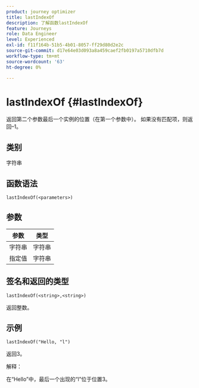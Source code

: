 ```yaml
---
product: journey optimizer
title: lastIndexOf
description: 了解函数lastIndexOf
feature: Journeys
role: Data Engineer
level: Experienced
exl-id: f11f164b-51b5-4b01-8057-ff29d80d2e2c
source-git-commit: d17e64e03d093a8a459caef2fb0197a5710dfb7d
workflow-type: tm+mt
source-wordcount: '63'
ht-degree: 0%

---
```


# lastIndexOf {#lastIndexOf}

返回第二个参数最后一个实例的位置（在第一个参数中）。 如果没有匹配项，则返回–1。

## 类别

字符串

## 函数语法

`lastIndexOf(<parameters>)`

## 参数

| 参数 | 类型 |
|-----------|------------------|
| 字符串 | 字符串 |
| 指定值 | 字符串 |

## 签名和返回的类型

`lastIndexOf(<string>,<string>)`

返回整数。

## 示例

`lastIndexOf("Hello, "l")`

返回3。

解释：

在“Hello”中，最后一个出现的“l”位于位置3。
